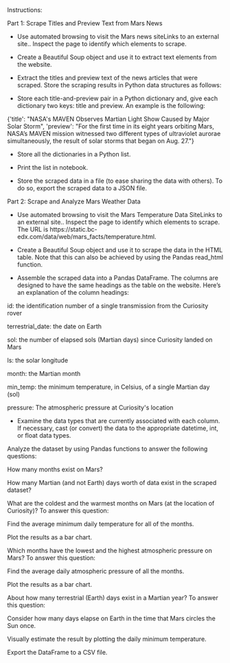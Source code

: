 Instructions:


Part 1: Scrape Titles and Preview Text from Mars News


- Use automated browsing to visit the Mars news siteLinks to an external site.. Inspect the page to identify which elements to scrape.


- Create a Beautiful Soup object and use it to extract text elements from the website.


- Extract the titles and preview text of the news articles that were scraped. Store the scraping results in Python data structures as follows:


- Store each title-and-preview pair in a Python dictionary and, give each dictionary two keys: title and preview. An example is the following:


{'title': "NASA's MAVEN Observes Martian Light Show Caused by Major Solar Storm", 
 'preview': "For the first time in its eight years orbiting Mars, NASA’s MAVEN mission witnessed two different types of ultraviolet aurorae simultaneously, the result of solar storms that began on Aug. 27."}

 
- Store all the dictionaries in a Python list.


- Print the list in notebook.


- Store the scraped data in a file (to ease sharing the data with others). To do so, export the scraped data to a JSON file.


Part 2: Scrape and Analyze Mars Weather Data


- Use automated browsing to visit the Mars Temperature Data SiteLinks to an external site.. Inspect the page to identify which elements to scrape. The URL is https://static.bc-   
  edx.com/data/web/mars_facts/temperature.html.


- Create a Beautiful Soup object and use it to scrape the data in the HTML table. Note that this can also be achieved by using the Pandas read_html function. 


- Assemble the scraped data into a Pandas DataFrame. The columns are designed to have the same headings as the table on the website. Here’s an explanation of the column headings:


id: the identification number of a single transmission from the Curiosity rover


terrestrial_date: the date on Earth


sol: the number of elapsed sols (Martian days) since Curiosity landed on Mars


ls: the solar longitude


month: the Martian month


min_temp: the minimum temperature, in Celsius, of a single Martian day (sol)


pressure: The atmospheric pressure at Curiosity's location


- Examine the data types that are currently associated with each column. If necessary, cast (or convert) the data to the appropriate datetime, int, or float data types.


Analyze the dataset by using Pandas functions to answer the following questions:


How many months exist on Mars?


How many Martian (and not Earth) days worth of data exist in the scraped dataset?


What are the coldest and the warmest months on Mars (at the location of Curiosity)? To answer this question:


Find the average minimum daily temperature for all of the months.


Plot the results as a bar chart.


Which months have the lowest and the highest atmospheric pressure on Mars? To answer this question:


Find the average daily atmospheric pressure of all the months.


Plot the results as a bar chart.


About how many terrestrial (Earth) days exist in a Martian year? To answer this question:


Consider how many days elapse on Earth in the time that Mars circles the Sun once.


Visually estimate the result by plotting the daily minimum temperature.


Export the DataFrame to a CSV file.
